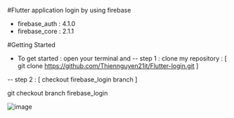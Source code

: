 #Flutter application login by using firebase 
 - firebase_auth : 4.1.0
 - firebase_core : 2.1.1
 
#Getting Started
 - To get started : open your terminal and
 -- step 1 : clone my repository : 
 [ git clone https://github.com/Thiennguyen21it/Flutter-login.git ]
 
 -- step 2 : [ checkout firebase_login branch ]
 
 git checkout branch firebase_login 
 
 

![image](https://user-images.githubusercontent.com/97079975/199065461-afddecbe-5a8f-45e1-b513-db4ff45e0e4b.png)
